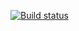 [![Build status](https://ci.appveyor.com/api/projects/status/a5eki076hcbnhowu?svg=true)](https://ci.appveyor.com/project/ElenaVedernikova/project-a-2-3-1)
